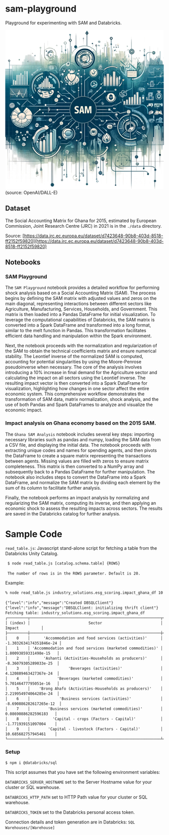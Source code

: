 # sam-playground
Playground for experimenting with SAM and Databricks.

![](hero.png)</br>
(source: OpenAI/DALL-E)

## Dataset
The Social Accounting Matrix for Ghana for 2015, estimated by European Commission, Joint Research Centre  (JRC) in 2021 is in the `./data` directory.

Source:
[https://data.jrc.ec.europa.eu/dataset/d7423648-90b8-403d-8518-ff2152f59820](https://data.jrc.ec.europa.eu/dataset/d7423648-90b8-403d-8518-ff2152f59820)

## Notebooks

### SAM Playground
The `SAM Playground` notebook provides a detailed workflow for performing shock analysis based on a Social Accounting Matrix (SAM). The process begins by defining the SAM matrix with adjusted values and zeros on the main diagonal, representing interactions between different sectors like Agriculture, Manufacturing, Services, Households, and Government. This matrix is then loaded into a Pandas DataFrame for initial visualization. To leverage the computational capabilities of Databricks, the SAM matrix is converted into a Spark DataFrame and transformed into a long format, similar to the melt function in Pandas. This transformation facilitates efficient data handling and manipulation within the Spark environment.

Next, the notebook proceeds with the normalization and regularization of the SAM to obtain the technical coefficients matrix and ensure numerical stability. The Leontief inverse of the normalized SAM is computed, accounting for potential singularities by using the Moore-Penrose pseudoinverse when necessary. The core of the analysis involves introducing a 10% increase in final demand for the Agriculture sector and calculating the impact on all sectors using the Leontief inverse. The resulting impact vector is then converted into a Spark DataFrame for visualization, highlighting how changes in one sector affect the entire economic system. This comprehensive workflow demonstrates the transformation of SAM data, matrix normalization, shock analysis, and the use of both Pandas and Spark DataFrames to analyze and visualize the economic impact.
### Impact analysis on Ghana economy based on the 2015 SAM.

The `Ghana SAM Analysis` notebook includes several key steps: importing necessary libraries such as pandas and numpy, loading the SAM data from a CSV file, and displaying the initial data. The notebook proceeds with extracting unique codes and names for spending agents, and then pivots the DataFrame to create a square matrix representing the transactions between agents. Missing values are filled with zeros to ensure matrix completeness. This matrix is then converted to a NumPy array and subsequently back to a Pandas DataFrame for further manipulation. The notebook also includes steps to convert the DataFrame into a Spark DataFrame, and normalize the SAM matrix by dividing each element by the sum of its column to facilitate further analysis. 

Finally, the notebook performs an impact analysis by normalizing and regularizing the SAM matrix, computing its inverse, and then applying an economic shock to assess the resulting impacts across sectors. The results are saved in the Databricks catalog for further analysis.

# Sample Code

`read_table.js`:
Javascript stand-alone script for fetching a table from the Databricks Unity Catalog.
```
 $ node read_table.js [catalog.schema.table] {ROWS}

 The number of rows is in the ROWS parameter. Default is 20.
```
Example:
```
% node read_table.js industry_solutions.esg_scoring.impact_ghana_df 10

{"level":"info","message":"Created DBSQLClient"}
{"level":"info","message":"DBSQLClient: initializing thrift client"}
Fetching table: industry_solutions.esg_scoring.impact_ghana_df
┌─────────┬──────────────────────────────────────────────────────────┬─────────────────────────┐
│ (index) │                          Sector                          │         Impact          │
├─────────┼──────────────────────────────────────────────────────────┼─────────────────────────┤
│    0    │      'Accommodation and food services (activities)'      │ -1.3032634174351846e-24 │
│    1    │ 'Accommodation and food services (marketed commodities)' │  1.80093859331498e-15   │
│    2    │      'Ashanti (Activities-Households as producers)'      │  -8.36079305289033e-25  │
│    3    │                 'Beverages (activities)'                 │  4.120889463427367e-24  │
│    4    │            'Beverages (marketed commodities)'            │  5.70146477795051e-16   │
│    5    │    'Brong Ahafo (Activities-Households as producers)'    │  2.219954974064285e-24  │
│    6    │             'Business services (activities)'             │ -8.690886282617265e-12  │
│    7    │        'Business services (marketed commodities)'        │   0.08690886282596183   │
│    8    │          'Capital - crops (Factors - Capital)'           │   -1.771939151097004    │
│    9    │        'Capital - livestock (Factors - Capital)'         │   10.685682757945461    │
└─────────┴──────────────────────────────────────────────────────────┴─────────────────────────┘
```
### Setup
```
$ npm i @databricks/sql
```

This script assumes that you have set the following environment variables:

`DATABRICKS_SERVER_HOSTNAME` set to the Server Hostname value for your cluster or SQL warehouse.

`DATABRICKS_HTTP_PATH` set to HTTP Path value for your cluster or SQL warehouse.

`DATABRICKS_TOKEN` set to the Databricks personal access token.

Connection details and token generation are in Databricks: `SQL Warehouses/[Warehouse]`

